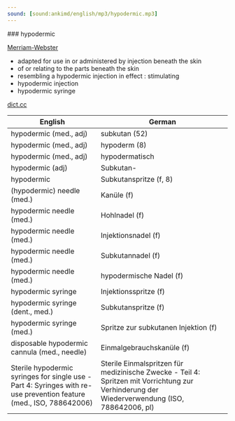 ```yaml
---
sound: [sound:ankimd/english/mp3/hypodermic.mp3]
---
```


\### hypodermic

[Merriam-Webster](https://www.merriam-webster.com/dictionary/hypodermic)

- adapted for use in or administered by injection beneath the skin
- of or relating to the parts beneath the skin
- resembling a hypodermic injection in effect : stimulating
- hypodermic injection
- hypodermic syringe

[dict.cc](https://www.dict.cc/hypodermic)

| English        | German       |
| -------------- | ------------ |
| hypodermic (med., adj) | subkutan (52) |
| hypodermic (med., adj) | hypoderm (8) |
| hypodermic (med., adj) | hypodermatisch |
| hypodermic (adj) | Subkutan- |
| hypodermic | Subkutanspritze (f, 8) |
| (hypodermic) needle (med.) | Kanüle (f) |
| hypodermic needle (med.) | Hohlnadel (f) |
| hypodermic needle (med.) | Injektionsnadel (f) |
| hypodermic needle (med.) | Subkutannadel (f) |
| hypodermic needle (med.) | hypodermische Nadel (f) |
| hypodermic syringe | Injektionsspritze (f) |
| hypodermic syringe (dent., med.) | Subkutanspritze (f) |
| hypodermic syringe (med.) | Spritze zur subkutanen Injektion (f) |
| disposable hypodermic cannula (med., needle) | Einmalgebrauchskanüle (f) |
| Sterile hypodermic syringes for single use - Part 4: Syringes with re-use prevention feature (med., ISO, 788642006) | Sterile Einmalspritzen für medizinische Zwecke - Teil 4: Spritzen mit Vorrichtung zur Verhinderung der Wiederverwendung (ISO, 788642006, pl) |
